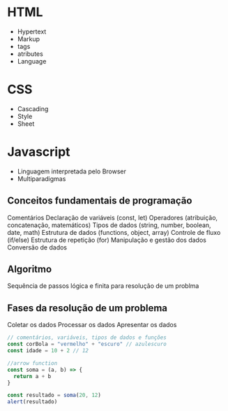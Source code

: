 # HTML

- Hypertext
- Markup
 - tags
 - atributes
- Language

# CSS

- Cascading
- Style
- Sheet

# Javascript

- Linguagem interpretada pelo Browser
- Multiparadigmas

## Conceitos fundamentais de programação

Comentários
Declaração de variáveis (const, let)
Operadores (atribuição, concatenação, matemáticos)
Tipos de dados (string, number, boolean, date, math)
Estrutura de dados (functions, object, array)
Controle de fluxo (if/else)
Estrutura de repetição (for)
Manipulação e gestão dos dados
Conversão de dados


## Algoritmo

Sequência de passos lógica e finita para resolução de um problma

## Fases da resolução de um problema

Coletar os dados
Processar os dados
Apresentar os dados

```js
// comentários, variáveis, tipos de dados e funções
const corBola = "vermelho" + "escuro" // azulescuro
const idade = 10 + 2 // 12

//arrow function
const soma = (a, b) => {
  return a + b
}

const resultado = soma(20, 12)
alert(resultado)
```